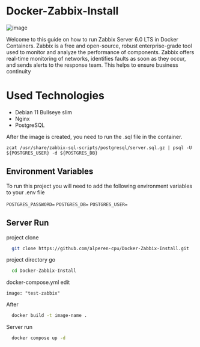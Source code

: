 # Docker-Zabbix-Install

![image](https://user-images.githubusercontent.com/85456369/207133203-29794065-1dfe-4461-a38f-f3fc74528bef.png)

Welcome to this guide on how to run Zabbix Server 6.0 LTS in Docker Containers. Zabbix is a free and open-source, robust enterprise-grade tool used to monitor and analyze the performance of components. Zabbix offers real-time monitoring of networks, identifies faults as soon as they occur, and sends alerts to the response team. This helps to ensure business continuity


# Used Technologies

- Debian 11 Bullseye slim
- Nginx
- PostgreSQL

After the image is created, you need to run the .sql file in the container.

  ```
  zcat /usr/share/zabbix-sql-scripts/postgresql/server.sql.gz | psql -U ${POSTGRES_USER} -d ${POSTGRES_DB}
  ```

## Environment Variables

To run this project you will need to add the following environment variables to your .env file

`POSTGRES_PASSWORD=`
`POSTGRES_DB=`
`POSTGRES_USER=`




  
## Server Run

project clone

```bash
  git clone https://github.com/alperen-cpu/Docker-Zabbix-Install.git
```

project directory go

```bash
  cd Docker-Zabbix-Install
```

docker-compose.yml edit
```
image: "test-zabbix"
```

After
```bash
  docker build -t image-name .
```

Server run

```bash
  docker compose up -d
```

  
